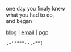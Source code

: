 <p>one day you finaly knew<br/>
what you had to do, <br/>
and began</p>

<a href="https://www.hesjevik.im">blog</a>
|
<a href="mailto:tony@hesjevik.no">email</a>
|
<a href="https://keys.openpgp.org/vks/v1/by-fingerprint/9D31308B866668A876C83F38D1E3C1C68B6C919D">pgp</a>

<code>,-"""""--,-"")</code>